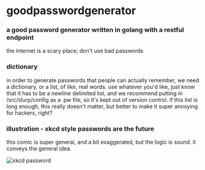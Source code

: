 # goodpasswordgenerator

### a good password generator written in golang with a restful endpoint

the internet is a scary place; don't use bad passwords

### dictionary

in order to generate passwords that people can actually remember, we need a dictionary, or a list, of like, real words. use whatever you'd like, just know that it has to be a newline delimited list, and we recommend putting in /src/slurp/config as a .pw file, so it's kept out of version control. if this list is long enough, this really doesn't matter, but better to make it super annoying for hackers, right?


### illustration - xkcd style passwords are the future

this comic is super general, and a bit exaggerated, but the logic is sound. it conveys the general idea.

![xkcd password](https://imgs.xkcd.com/comics/password_strength.png)
